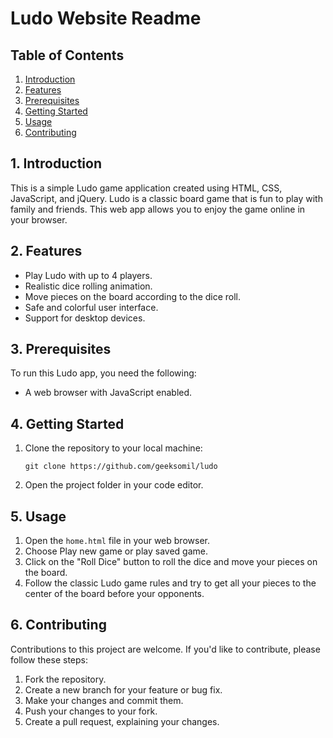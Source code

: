 # Ludo Website Readme

## Table of Contents
1. [Introduction](#introduction)
2. [Features](#features)
3. [Prerequisites](#prerequisites)
4. [Getting Started](#getting-started)
5. [Usage](#usage)
6. [Contributing](#contributing)

## 1. Introduction
This is a simple Ludo game application created using HTML, CSS, JavaScript, and jQuery. Ludo is a classic board game that is fun to play with family and friends. This web app allows you to enjoy the game online in your browser.

## 2. Features
- Play Ludo with up to 4 players.
- Realistic dice rolling animation.
- Move pieces on the board according to the dice roll.
- Safe and colorful user interface.
- Support for desktop devices.

## 3. Prerequisites
To run this Ludo app, you need the following:

- A web browser with JavaScript enabled.

## 4. Getting Started
1. Clone the repository to your local machine:
   ```
   git clone https://github.com/geeksomil/ludo
   ```

2. Open the project folder in your code editor.

## 5. Usage
1. Open the `home.html` file in your web browser.
2. Choose Play new game or play saved game.
3. Click on the "Roll Dice" button to roll the dice and move your pieces on the board.
4. Follow the classic Ludo game rules and try to get all your pieces to the center of the board before your opponents.

## 6. Contributing
Contributions to this project are welcome. If you'd like to contribute, please follow these steps:

1. Fork the repository.
2. Create a new branch for your feature or bug fix.
3. Make your changes and commit them.
4. Push your changes to your fork.
5. Create a pull request, explaining your changes.

